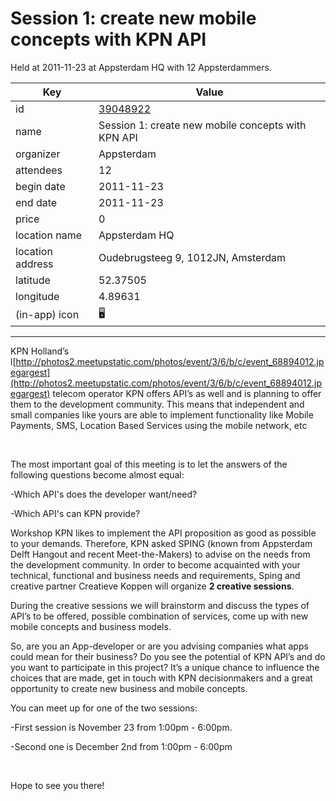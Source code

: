 # Session 1: create new mobile concepts with KPN API
Held at 2011-11-23 at Appsterdam HQ with 12 Appsterdammers.
        
|Key|Value
|---|---|
|id|[39048922](https://www.meetup.com/appsterdam/events/39048922/)|
|name|Session 1: create new mobile concepts with KPN API|
|organizer|Appsterdam|
|attendees|12|
|begin date|2011-11-23|
|end date|2011-11-23|
|price|0|
|location name|Appsterdam HQ|
|location address|Oudebrugsteeg 9, 1012JN, Amsterdam|
|latitude|52.37505|
|longitude|4.89631|
|(in-app) icon|🖥|

---

KPN Holland’s l[http://photos2.meetupstatic.com/photos/event/3/6/b/c/event_68894012.jpegargest](http://photos2.meetupstatic.com/photos/event/3/6/b/c/event_68894012.jpegargest) telecom operator KPN offers API’s as well and is planning to offer them to the development community. This means that independent and small companies like yours are able to implement functionality like Mobile Payments, SMS, Location Based Services using the mobile network, etc

 

The most important goal of this meeting is to let the answers of the following questions become almost equal:

-Which API's does the developer want/need?

-Which API's can KPN provide?

Workshop KPN likes to implement the API proposition as good as possible to your demands. Therefore, KPN asked SPING (known from Appsterdam Delft Hangout and recent Meet-the-Makers) to advise on the needs from the development community. In order to become acquainted with your technical, functional and business needs and requirements, Sping and creative partner Creatieve Koppen will organize **2 creative sessions**.

During the creative sessions we will brainstorm and discuss the types of API’s to be offered, possible combination of services, come up with new mobile concepts and business models.

So, are you an App-developer or are you advising companies what apps could mean for their business? Do you see the potential of KPN API’s and do you want to participate in this project? It’s a unique chance to influence the choices that are made, get in touch with KPN decisionmakers and a great opportunity to create new business and mobile concepts.

You can meet up for one of the two sessions:

-First session is November 23 from 1:00pm - 6:00pm.

-Second one is December 2nd from 1:00pm - 6:00pm

 

Hope to see you there!


